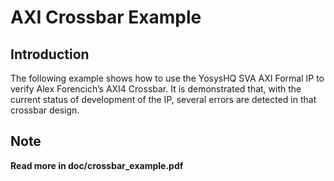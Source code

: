 # AXI Crossbar Example
## Introduction
The following example shows how to use the YosysHQ SVA AXI Formal IP to verify Alex Forencich’s AXI4 Crossbar. It is demonstrated that, with the current status of development of the IP, several errors are detected in that crossbar design.

## Note
**Read more in doc/crossbar_example.pdf**

